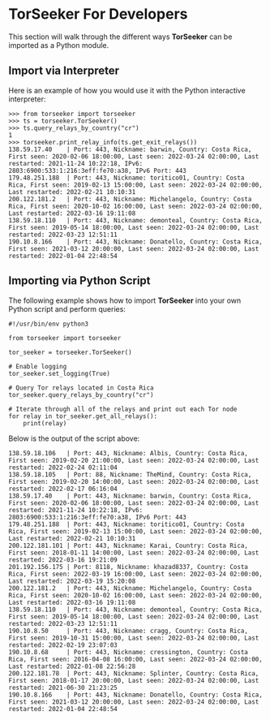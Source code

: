 TorSeeker For Developers
========================

This section will walk through the different ways **TorSeeker** can be imported as a Python module.


Import via Interpreter
-----------------------

Here is an example of how you would use it with the Python interactive interpreter:

    >>> from torseeker import torseeker
    >>> ts = torseeker.TorSeeker()
    >>> ts.query_relays_by_country("cr")
    1
    >>> torseeker.print_relay_info(ts.get_exit_relays())
    138.59.17.40    | Port: 443, Nickname: barwin, Country: Costa Rica, First seen: 2020-02-06 18:00:00, Last seen: 2022-03-24 02:00:00, Last restarted: 2021-11-24 10:22:18, IPv6: 2803:6900:533:1:216:3eff:fe70:a38, IPv6 Port: 443
    179.48.251.188  | Port: 443, Nickname: toritico01, Country: Costa Rica, First seen: 2019-02-13 15:00:00, Last seen: 2022-03-24 02:00:00, Last restarted: 2022-02-21 10:10:31
    200.122.181.2   | Port: 443, Nickname: Michelangelo, Country: Costa Rica, First seen: 2020-10-02 16:00:00, Last seen: 2022-03-24 02:00:00, Last restarted: 2022-03-16 19:11:08
    138.59.18.110   | Port: 443, Nickname: demonteal, Country: Costa Rica, First seen: 2019-05-14 18:00:00, Last seen: 2022-03-24 02:00:00, Last restarted: 2022-03-23 12:51:11
    190.10.8.166    | Port: 443, Nickname: Donatello, Country: Costa Rica, First seen: 2021-03-12 20:00:00, Last seen: 2022-03-24 02:00:00, Last restarted: 2022-01-04 22:48:54


Importing via Python Script
---------------------------

The following example shows how to import **TorSeeker** into your own Python script and perform queries:

    #!/usr/bin/env python3

    from torseeker import torseeker

    tor_seeker = torseeker.TorSeeker()

    # Enable logging
    tor_seeker.set_logging(True)

    # Query Tor relays located in Costa Rica
    tor_seeker.query_relays_by_country("cr")

    # Iterate through all of the relays and print out each Tor node
    for relay in tor_seeker.get_all_relays():
        print(relay)


Below is the output of the script above:

    138.59.18.106   | Port: 443, Nickname: Albis, Country: Costa Rica, First seen: 2019-02-20 21:00:00, Last seen: 2022-03-24 02:00:00, Last restarted: 2022-02-24 02:11:04
    138.59.18.105   | Port: 88, Nickname: TheMind, Country: Costa Rica, First seen: 2019-02-20 14:00:00, Last seen: 2022-03-24 02:00:00, Last restarted: 2022-02-17 06:16:04
    138.59.17.40    | Port: 443, Nickname: barwin, Country: Costa Rica, First seen: 2020-02-06 18:00:00, Last seen: 2022-03-24 02:00:00, Last restarted: 2021-11-24 10:22:18, IPv6: 2803:6900:533:1:216:3eff:fe70:a38, IPv6 Port: 443
    179.48.251.188  | Port: 443, Nickname: toritico01, Country: Costa Rica, First seen: 2019-02-13 15:00:00, Last seen: 2022-03-24 02:00:00, Last restarted: 2022-02-21 10:10:31
    200.122.181.101 | Port: 443, Nickname: Karai, Country: Costa Rica, First seen: 2018-01-11 14:00:00, Last seen: 2022-03-24 02:00:00, Last restarted: 2022-03-16 19:21:09
    201.192.156.175 | Port: 8118, Nickname: khazad8337, Country: Costa Rica, First seen: 2022-03-19 16:00:00, Last seen: 2022-03-24 02:00:00, Last restarted: 2022-03-19 15:20:08
    200.122.181.2   | Port: 443, Nickname: Michelangelo, Country: Costa Rica, First seen: 2020-10-02 16:00:00, Last seen: 2022-03-24 02:00:00, Last restarted: 2022-03-16 19:11:08
    138.59.18.110   | Port: 443, Nickname: demonteal, Country: Costa Rica, First seen: 2019-05-14 18:00:00, Last seen: 2022-03-24 02:00:00, Last restarted: 2022-03-23 12:51:11
    190.10.8.50     | Port: 443, Nickname: cragg, Country: Costa Rica, First seen: 2019-10-31 15:00:00, Last seen: 2022-03-24 02:00:00, Last restarted: 2022-02-19 23:07:03
    190.10.8.68     | Port: 443, Nickname: cressington, Country: Costa Rica, First seen: 2016-04-08 16:00:00, Last seen: 2022-03-24 02:00:00, Last restarted: 2022-01-08 22:56:28
    200.122.181.78  | Port: 443, Nickname: Splinter, Country: Costa Rica, First seen: 2018-01-17 20:00:00, Last seen: 2022-03-24 02:00:00, Last restarted: 2021-06-30 21:23:25
    190.10.8.166    | Port: 443, Nickname: Donatello, Country: Costa Rica, First seen: 2021-03-12 20:00:00, Last seen: 2022-03-24 02:00:00, Last restarted: 2022-01-04 22:48:54
